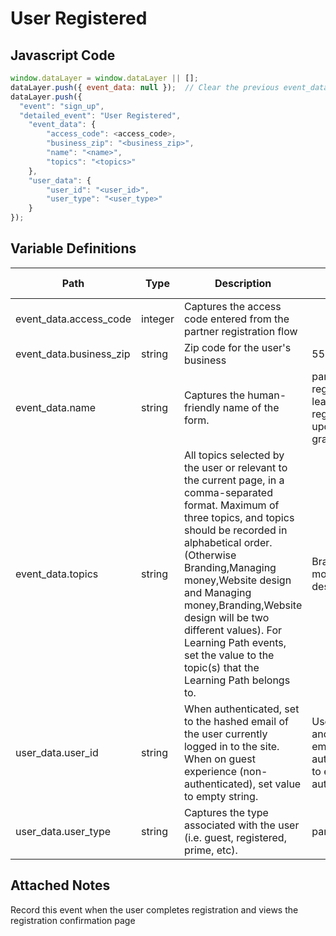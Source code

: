 # User Registered

### 

## Javascript Code
```js
window.dataLayer = window.dataLayer || [];
dataLayer.push({ event_data: null });  // Clear the previous event_data object.
dataLayer.push({
  "event": "sign_up",
  "detailed_event": "User Registered",
    "event_data": {
        "access_code": <access_code>,
        "business_zip": "<business_zip>",
        "name": "<name>",
        "topics": "<topics>"
    },
    "user_data": {
        "user_id": "<user_id>",
        "user_type": "<user_type>"
    }
});
```

## Variable Definitions

|Path|Type|Description|Example|Pattern|Min Length|Max Length|Minimum|Maximum|Multiple Of|
| --- | --- | --- | --- | --- | --- | --- | --- | --- | --- |
|event_data.access_code|integer|Captures the access code entered from the partner registration flow||||||||
|event_data.business_zip|string|Zip code for the user's business|55555|||||||
|event_data.name|string|Captures the human-friendly name of the form.|partner registration, learner registration, profile update, superbowl grant, etc|||||||
|event_data.topics|string|All topics selected by the user or relevant to the current page, in a comma-separated format. Maximum of three topics, and topics should be recorded in alphabetical order. \(Otherwise Branding,Managing money,Website design and Managing money,Branding,Website design will be two different values\). For Learning Path events, set the value to the topic\(s\) that the Learning Path belongs to.|Branding,Managing money,Website design|||||||
|user_data.user_id|string|When authenticated, set to the hashed email of the user currently logged in to the site. When on guest experience \(non-authenticated\), set value to empty string.|Use hashed email and not plain-text email when authenticated. Set to empty when not authenticated.|||||||
|user_data.user_type|string|Captures the type associated with the user \(i.e. guest, registered, prime, etc\).|partner, learner|||||||

## Attached Notes

<p>Record this event when the user completes registration and views the registration confirmation page</p>
